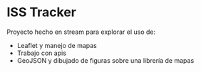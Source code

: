 # ISS Tracker

Proyecto hecho en stream para explorar el uso de:

* Leaflet y manejo de mapas
* Trabajo con apis
* GeoJSON y dibujado de figuras sobre una librería de mapas